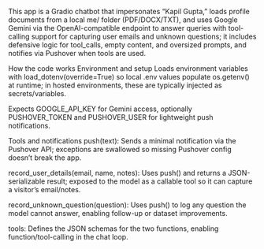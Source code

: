 This app is a Gradio chatbot that impersonates “Kapil Gupta,” loads profile documents from a local me/ folder (PDF/DOCX/TXT), and uses Google Gemini via the OpenAI-compatible endpoint to answer queries with tool-calling support for capturing user emails and unknown questions; it includes defensive logic for tool_calls, empty content, and oversized prompts, and notifies via Pushover when tools are used.

How the code works
Environment and setup
Loads environment variables with load_dotenv(override=True) so local .env values populate os.getenv() at runtime; in hosted environments, these are typically injected as secrets/variables.

Expects GOOGLE_API_KEY for Gemini access, optionally PUSHOVER_TOKEN and PUSHOVER_USER for lightweight push notifications.

Tools and notifications
push(text): Sends a minimal notification via the Pushover API; exceptions are swallowed so missing Pushover config doesn’t break the app.

record_user_details(email, name, notes): Uses push() and returns a JSON-serializable result; exposed to the model as a callable tool so it can capture a visitor’s email/notes.

record_unknown_question(question): Uses push() to log any question the model cannot answer, enabling follow-up or dataset improvements.

tools: Defines the JSON schemas for the two functions, enabling function/tool-calling in the chat loop.

